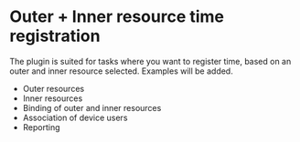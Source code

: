 # Outer + Inner resource time registration

The plugin is suited for tasks where you want to register time, based on an outer and inner resource selected. Examples will be added.

* Outer resources
* Inner resources
* Binding of outer and inner resources
* Association of device users
* Reporting

